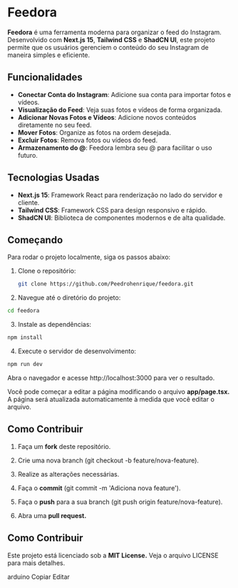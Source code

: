 # Feedora

**Feedora** é uma ferramenta moderna para organizar o feed do Instagram. Desenvolvido com **Next.js 15**, **Tailwind CSS** e **ShadCN UI**, este projeto permite que os usuários gerenciem o conteúdo do seu Instagram de maneira simples e eficiente.

## Funcionalidades

- **Conectar Conta do Instagram**: Adicione sua conta para importar fotos e vídeos.
- **Visualização do Feed**: Veja suas fotos e vídeos de forma organizada.
- **Adicionar Novas Fotos e Vídeos**: Adicione novos conteúdos diretamente no seu feed.
- **Mover Fotos**: Organize as fotos na ordem desejada.
- **Excluir Fotos**: Remova fotos ou vídeos do feed.
- **Armazenamento do @**: Feedora lembra seu @ para facilitar o uso futuro.

## Tecnologias Usadas

- **Next.js 15**: Framework React para renderização no lado do servidor e cliente.
- **Tailwind CSS**: Framework CSS para design responsivo e rápido.
- **ShadCN UI**: Biblioteca de componentes modernos e de alta qualidade.

## Começando

Para rodar o projeto localmente, siga os passos abaixo:

1. Clone o repositório:

   ```bash
   git clone https://github.com/Peedrohenrique/feedora.git

   ```

2. Navegue até o diretório do projeto:

```bash
cd feedora
```

3. Instale as dependências:

```bash
npm install
```

4. Execute o servidor de desenvolvimento:

```bash
npm run dev
```

Abra o navegador e acesse http://localhost:3000 para ver o resultado.

Você pode começar a editar a página modificando o arquivo **app/page.tsx.** A página será atualizada automaticamente à medida que você editar o arquivo.


## Como Contribuir

1. Faça um **fork** deste repositório.

2. Crie uma nova branch (git checkout -b feature/nova-feature).

3. Realize as alterações necessárias.

4. Faça o **commit** (git commit -m 'Adiciona nova feature').

5. Faça o **push** para a sua branch (git push origin feature/nova-feature).

6. Abra uma **pull request.**


## Como Contribuir

Este projeto está licenciado sob a **MIT License.** Veja o arquivo LICENSE para mais detalhes.

arduino
Copiar
Editar
